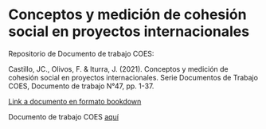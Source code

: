 # Conceptos y medición de cohesión social en proyectos internacionales

Repositorio de Documento de trabajo COES:

Castillo, JC., Olivos, F. & Iturra, J. (2021). Conceptos y medición de cohesión social en proyectos internacionales. Serie Documentos de Trabajo COES, Documento de trabajo N°47, pp. 1-37.

[Link a documento en formato bookdown](https://ocscoes.github.io/concepto-medicion/)

Documento de trabajo COES [aquí](https://drive.google.com/file/d/1fvEKWLtPq3AlQbb6tC1G6rr-DoRcZmqr/view)
